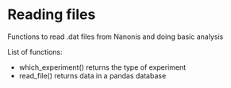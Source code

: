 # Reading files

Functions to read .dat files from Nanonis and doing basic analysis

List of functions:
- which_experiment() returns the type of experiment
- read_file() returns data in a pandas database
